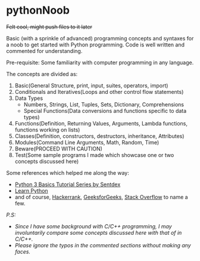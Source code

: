 # pythonNoob
~~Felt cool, might push files to it later~~

Basic (with a sprinkle of advanced) programming concepts and syntaxes for a noob to get started with Python programming.
Code is well written and commented for understanding.

Pre-requisite: Some familiarity with computer programming in any language.

The concepts are divided as:
1. Basic(General Structure, print, input, suites, operators, import)
2. Conditionals and Iteratives(Loops and other control flow statements)
3. Data Types
   - Numbers, Strings, List, Tuples, Sets, Dictionary, Comprehensions
   - Special Functions(Data conversions and functions specific to data types)
4. Functions(Definition, Returning Values, Arguments, Lambda functions, functions working on lists)
5. Classes(Definition, constructors, destructors, inheritance, Attributes)
6. Modules(Command Line Arguments, Math, Random, Time)
7. Beware(PROCEED WITH CAUTION)
8. Test(Some sample programs I made which showcase one or two concepts discussed here)

Some references which helped me along the way:
- [Python 3 Basics Tutorial Series by Sentdex](https://www.youtube.com/watch?v=oVp1vrfL_w4&list=PLQVvvaa0QuDe8XSftW-RAxdo6OmaeL85M)
- [Learn Python](learnpython.org)
- and of course, [Hackerrank](hackerrank.com), [GeeksforGeeks](geeksforgeeks.org), [Stack Overflow](stackoverflow.com) to name a few.


*P.S:*
- *Since I have some background with C/C++ programming, I may involuntarily compare some concepts discussed here with that of in C/C++.*
- *Please ignore the typos in the commented sections without making any faces.*
